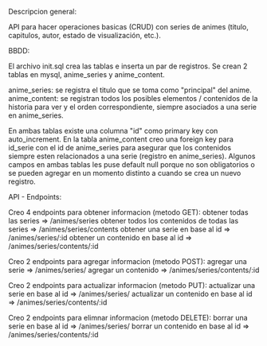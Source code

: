 Descripcion general: 

API para hacer operaciones basicas (CRUD) con series de animes (titulo, capitulos, autor, estado de visualización, etc.).

BBDD:

El archivo init.sql crea las tablas e inserta un par de registros.
Se crean 2 tablas en mysql, anime_series y anime_content.

anime_series: se registra el titulo que se toma como "principal" del anime.
anime_content: se registran todos los posibles elementos / contenidos de la historia para ver y el orden correspondiente, siempre asociados a una serie en anime_series.

En ambas tablas existe una columna "id" como primary key con auto_increment. En la tabla anime_content creo una foreign key para id_serie con el id de anime_series para asegurar que los contenidos siempre esten relacionados a una serie (registro en anime_series).
Algunos campos en ambas tablas les puse default null porque no son obligatorios o se pueden agregar en un momento distinto a cuando se crea un nuevo registro.

API - Endpoints:

Creo 4 endpoints para obtener informacion (metodo GET):
obtener todas las series => /animes/series
obtener todos los contenidos de todas las series => /animes/series/contents
obtener una serie en base al id => /animes/series/:id
obtener un contenido en base al id => /animes/series/contents/:id

Creo 2 endpoints para agregar informacion (metodo POST):
agregar una serie => /animes/series/
agregar un contenido => /animes/series/contents/:id

Creo 2 endpoints para actualizar informacion (metodo PUT):
actualizar una serie en base al id => /animes/series/
actualizar un contenido en base al id => /animes/series/contents/:id

Creo 2 endpoints para elimnar informacion (metodo DELETE):
borrar una serie en base al id => /animes/series/
borrar un contenido en base al id => /animes/series/contents/:id
